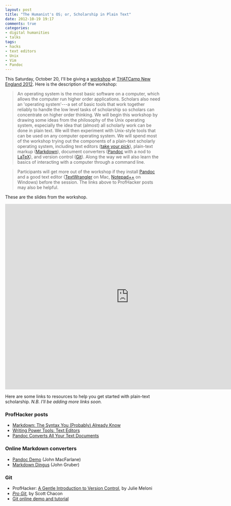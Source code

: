 ```yaml
---
layout: post
title: "The Humanist's OS; or, Scholarship in Plain Text"
date: 2012-10-19 19:17
comments: true
categories: 
- digital humanities
- talks
tags:
- hacks
- text editors
- Unix
- Vim
- Pandoc
---
```


This Saturday, October 20, I'll be giving a [workshop][] at [THATCamp New England 2012][]. Here is the description of the workshop:

<!--more-->

> An operating system is the most basic software on a computer, which
> allows the computer run higher order applications. Scholars also need
> an 'operating system'---a set of basic tools that work together
> reliably to handle the low level tasks of scholarship so scholars can
> concentrate on higher order thinking. We will begin this workshop by
> drawing some ideas from the philosophy of the Unix operating system,
> especially the idea that (almost) all scholarly work can be done in
> plain text. We will then experiment with Unix-style tools that can be
> used on any computer operating system. We will spend most of the
> workshop trying out the components of a plain-text scholarly operating
> system, including text editors ([take your pick][]), plain-text markup
> ([Markdown][]), document converters ([Pandoc][] with a nod to
> [LaTeX][]), and version control ([Git][]). Along the way we will also
> learn the basics of interacting with a computer through a command
> line.

> Participants will get more out of the workshop if they install
> [Pandoc][1] and a good text editor ([TextWrangler][] on Mac,
> [Notepad++][] on Windows) before the session. The links above to
> ProfHacker posts may also be helpful.

These are the slides from the workshop.

<iframe class="frame" width="800" height="600" style="border:10px;"
src="http://lincolnmullen.com/docs/slides/embedder.html#http://lincolnmullen.com/docs/slides/scholarship-in-plain-text/slides.html">
<a 
  href="http://lincolnmullen.com/docs/slides/scholarship-in-plain-text/slides.html">View
the slides.</a> </iframe>

Here are some links to resources to help you get started with plain-text
scholarship. *N.B. I'll be adding more links soon.*

### ProfHacker posts

-   [Markdown: The Syntax You (Probably) Already Know][Markdown]
-   [Writing Power Tools: Text Editors][take your pick]
-   [Pandoc Converts All Your Text Documents][Pandoc]

### Online Markdown converters

-   [Pandoc Demo][] (John MacFarlane)
-   [Markdown Dingus][] (John Gruber)

### Git

-   ProfHacker: [A Gentle Introduction to Version Control][Git], by
    Julie Meloni
-   *[Pro Git][]*, by Scott Chacon
-   [Git online demo and tutorial][]

  [workshop]: http://newengland2012.thatcamp.org/workshops/
  [THATCamp New England 2012]: http://newengland2012.thatcamp.org/
  [take your pick]: http://chronicle.com/blogs/profhacker/writing-power-tools-text-editors/38940
  [Markdown]: http://chronicle.com/blogs/profhacker/markdown-the-syntax-you-probably-already-know/35295
  [Pandoc]: http://chronicle.com/blogs/profhacker/pandoc-converts-all-your-text-documents/38700
  [LaTeX]: http://chronicle.com/blogs/profhacker/getting-started-with-latex/23092
  [Git]: http://chronicle.com/blogs/profhacker/a-gentle-introduction-to-version-control/23064
  [1]: http://johnmacfarlane.net/pandoc/
  [TextWrangler]: http://www.barebones.com/products/TextWrangler/
  [Notepad++]: http://notepad-plus-plus.org/
  [Pandoc Demo]: http://johnmacfarlane.net/pandoc/try
  [Markdown Dingus]: http://daringfireball.net/projects/markdown/dingus
  [Pro Git]: http://git-scm.com/book
  [Git online demo and tutorial]: http://try.github.com/
